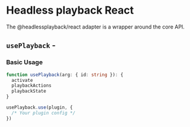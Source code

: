 <script setup>
import BundleSize from '../../components/BundleSize.vue'
</script>

# Headless playback React

The @headlessplayback/react adapter is a wrapper around the core API.

## `usePlayback` - <BundleSize func="usePlayback" pkg="@headlessplayback/react" />

### Basic Usage

```ts
function usePlayback(arg: { id: string }): {
  activate
  playbackActions
  playbackState
}

usePlayback.use(plugin, {
  /* Your plugin config */
})
```
